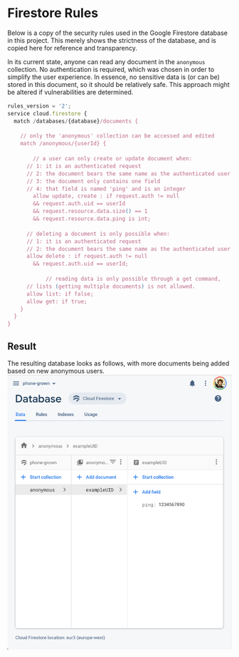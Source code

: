 # Firestore Rules
Below is a copy of the security rules used in the Google Firestore database in this project. This merely shows the strictness of the database, and is copied here for reference and transparency.

In its current state, anyone can read any document in the `anonymous` collection. No authentication is required, which was chosen in order to simplify the user experience. In essence, no sensitive data is (or can be) stored in this document, so it should be relatively safe. This approach might be altered if vulnerabilities are determined.


```js
rules_version = '2';
service cloud.firestore {
  match /databases/{database}/documents {

    // only the 'anonymous' collection can be accessed and edited
    match /anonymous/{userId} {

    	// a user can only create or update document when:
      // 1: it is an authenticated request
      // 2: the document bears the same name as the authenticated user
      // 3: the document only contains one field
      // 4: that field is named 'ping' and is an integer
    	allow update, create : if request.auth != null
      	&& request.auth.uid == userId
      	&& request.resource.data.size() == 1
        && request.resource.data.ping is int;

      // deleting a document is only possible when:
      // 1: it is an authenticated request
      // 2: the document bears the same name as the authenticated user
      allow delete : if request.auth != null
      	&& request.auth.uid == userId;

			// reading data is only possible through a get command,
      // lists (getting multiple documents) is not allowed.
      allow list: if false;
      allow get: if true;
    }
  }
}
```

## Result
The resulting database looks as follows, with more documents being added based on new anonymous users.
![Screenshot of the Database](database.png)
